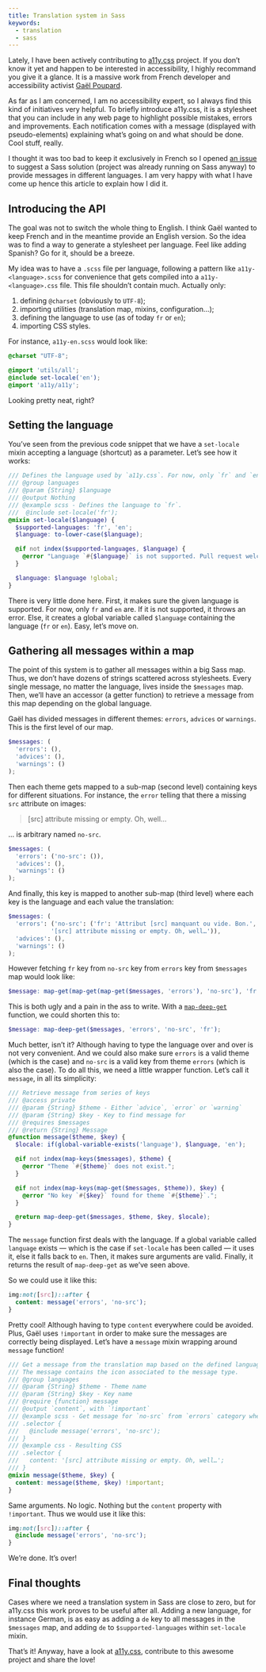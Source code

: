 ```yaml
---
title: Translation system in Sass
keywords:
  - translation
  - sass
---
```


Lately, I have been actively contributing to [a11y.css](https://github.com/ffoodd/a11y.css) project. If you don’t know it yet and happen to be interested in accessibility, I highly recommand you give it a glance. It is a massive work from French developer and accessibility activist [Gaël Poupard](https://twitter.com/ffoodd_fr).

As far as I am concerned, I am no accessibility expert, so I always find this kind of initiatives very helpful. To briefly introduce a11y.css, it is a stylesheet that you can include in any web page to highlight possible mistakes, errors and improvements. Each notification comes with a message (displayed with pseudo-elements) explaining what’s going on and what should be done. Cool stuff, really.

I thought it was too bad to keep it exclusively in French so I opened [an issue](https://github.com/ffoodd/a11y.css/issues/13) to suggest a Sass solution (project was already running on Sass anyway) to provide messages in different languages. I am very happy with what I have come up hence this article to explain how I did it.

## Introducing the API

The goal was not to switch the whole thing to English. I think Gaël wanted to keep French and in the meantime provide an English version. So the idea was to find a way to generate a stylesheet per language. Feel like adding Spanish? Go for it, should be a breeze.

My idea was to have a `.scss` file per language, following a pattern like `a11y-<language>.scss` for convenience that gets compiled into a `a11y-<language>.css` file. This file shouldn’t contain much. Actually only:

1. defining `@charset` (obviously to `UTF-8`);
1. importing utilities (translation map, mixins, configuration…);
1. defining the language to use (as of today `fr` or `en`);
1. importing CSS styles.

For instance, `a11y-en.scss` would look like:

```scss
@charset "UTF-8";

@import 'utils/all';
@include set-locale('en');
@import 'a11y/a11y';
```

Looking pretty neat, right?

## Setting the language

You’ve seen from the previous code snippet that we have a `set-locale` mixin accepting a language (shortcut) as a parameter. Let’s see how it works:

```scss
/// Defines the language used by `a11y.css`. For now, only `fr` and `en` allowed.
/// @group languages
/// @param {String} $language
/// @output Nothing
/// @example scss - Defines the language to `fr`.
///  @include set-locale('fr');
@mixin set-locale($language) {
  $supported-languages: 'fr', 'en';
  $language: to-lower-case($language);

  @if not index($supported-languages, $language) {
    @error "Language `#{$language}` is not supported. Pull request welcome!";
  }

  $language: $language !global;
}
```

There is very little done here. First, it makes sure the given language is supported. For now, only `fr` and `en` are. If it is not supported, it throws an error. Else, it creates a global variable called `$language` containing the language (`fr` or `en`). Easy, let’s move on.

## Gathering all messages within a map

The point of this system is to gather all messages within a big Sass map. Thus, we don’t have dozens of strings scattered across stylesheets. Every single message, no matter the language, lives inside the `$messages` map. Then, we’ll have an accessor (a getter function) to retrieve a message from this map depending on the global language.

Gaël has divided messages in different themes: `errors`, `advices` or `warnings`. This is the first level of our map.

```scss
$messages: (
  'errors': (),
  'advices': (),
  'warnings': ()
);
```

Then each theme gets mapped to a sub-map (second level) containing keys for different situations. For instance, the `error` telling that there a missing `src` attribute on images:

> [src] attribute missing or empty. Oh, well…

… is arbitrary named `no-src`.

```scss
$messages: (
  'errors': ('no-src': ()),
  'advices': (),
  'warnings': ()
);
```

And finally, this key is mapped to another sub-map (third level) where each key is the language and each value the translation:

```scss
$messages: (
  'errors': ('no-src': ('fr': 'Attribut [src] manquant ou vide. Bon.', 'en':
            '[src] attribute missing or empty. Oh, well…')),
  'advices': (),
  'warnings': ()
);
```

However fetching `fr` key from `no-src` key from `errors` key from `$messages` map would look like:

```scss
$message: map-get(map-get(map-get($messages, 'errors'), 'no-src'), 'fr')));
```

This is both ugly and a pain in the ass to write. With a [`map-deep-get`](https://github.com/ffoodd/a11y.css/blob/master/sass/utils/_functions.scss#L6-L12) function, we could shorten this to:

```scss
$message: map-deep-get($messages, 'errors', 'no-src', 'fr');
```

Much better, isn’t it? Although having to type the language over and over is not very convenient. And we could also make sure `errors` is a valid theme (which is the case) and `no-src` is a valid key from theme `errors` (which is also the case). To do all this, we need a little wrapper function. Let’s call it `message`, in all its simplicity:

```scss
/// Retrieve message from series of keys
/// @access private
/// @param {String} $theme - Either `advice`, `error` or `warning`
/// @param {String} $key - Key to find message for
/// @requires $messages
/// @return {String} Message
@function message($theme, $key) {
  $locale: if(global-variable-exists('language'), $language, 'en');

  @if not index(map-keys($messages), $theme) {
    @error "Theme `#{$theme}` does not exist.";
  }

  @if not index(map-keys(map-get($messages, $theme)), $key) {
    @error "No key `#{$key}` found for theme `#{$theme}`.";
  }

  @return map-deep-get($messages, $theme, $key, $locale);
}
```

The `message` function first deals with the language. If a global variable called `language` exists &mdash; which is the case if `set-locale` has been called &mdash; it uses it, else it falls back to `en`. Then, it makes sure arguments are valid. Finally, it returns the result of `map-deep-get` as we’ve seen above.

So we could use it like this:

```scss
img:not([src])::after {
  content: message('errors', 'no-src');
}
```

Pretty cool! Although having to type `content` everywhere could be avoided. Plus, Gaël uses `!important` in order to make sure the messages are correctly being displayed. Let’s have a `message` mixin wrapping around `message` function!

```scss
/// Get a message from the translation map based on the defined language.
/// The message contains the icon associated to the message type.
/// @group languages
/// @param {String} $theme - Theme name
/// @param {String} $key - Key name
/// @require {function} message
/// @output `content`, with `!important`
/// @example scss - Get message for `no-src` from `errors` category when language is set to `en`
/// .selector {
///   @include message('errors', 'no-src');
/// }
/// @example css - Resulting CSS
/// .selector {
///   content: '[src] attribute missing or empty. Oh, well…';
/// }
@mixin message($theme, $key) {
  content: message($theme, $key) !important;
}
```

Same arguments. No logic. Nothing but the `content` property with `!important`. Thus we would use it like this:

```scss
img:not([src])::after {
  @include message('errors', 'no-src');
}
```

We’re done. It’s over!

## Final thoughts

Cases where we need a translation system in Sass are close to zero, but for a11y.css this work proves to be useful after all. Adding a new language, for instance German, is as easy as adding a `de` key to all messages in the `$messages` map, and adding `de` to `$supported-languages` within `set-locale` mixin.

That’s it! Anyway, have a look at [a11y.css](https://ffoodd.github.io/a11y.css), contribute to this awesome project and share the love!
